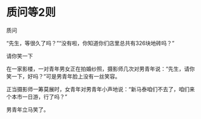 # 质问等2则

质问

“先生，等很久了吗？”“没有啦，你知道你们店里总共有326块地砖吗？”

请你笑一下

在一家影楼，一对青年男女正在拍婚纱照，摄影师几次对男青年说：“先生，请你笑一下，好吗？”可是男青年脸上没有一丝笑容。

正当摄影师一筹莫展时，女青年对男青年小声地说：“新马泰咱们不去了，咱们来个本市一日游，行了吗？”

男青年立马笑了。